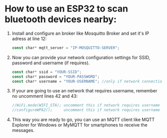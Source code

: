 # How to use an ESP32 to scan bluetooth devices nearby:

1. Install and configure an broker like Mosquitto Broker and set it's IP adress at line 12:
    
    ```jsx
    const char* mqtt_server = "IP-MOSQUITTO-SERVER";
    ```
    
2. Now you can provide your network configuration settings for SSID, password and username (if requires).
    
    ```jsx
    const char* ssid = "YOUR-SSID";
    const char* password = "YOUR-PASSWORD";
    const char* username = "YOUR-USERNAME"; //only if network connection requires
    ```
    
3. If your are going to use an network that requires username, remember no uncomment lines 42 and 43:
    
    ```jsx
    //WiFi.mode(WIFI_STA); uncomment this if network requires username
    //configureWPA2();     uncomment this if network requires username
    ```
    
4. This way you are ready to go, you can use an MQTT client like MQTT Explorer for Windows or MyMQTT for smartphones to receive the messages.
